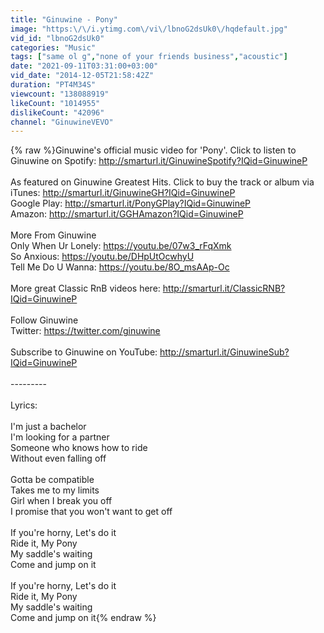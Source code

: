 ```yaml
---
title: "Ginuwine - Pony"
image: "https:\/\/i.ytimg.com\/vi\/lbnoG2dsUk0\/hqdefault.jpg"
vid_id: "lbnoG2dsUk0"
categories: "Music"
tags: ["same ol g","none of your friends business","acoustic"]
date: "2021-09-11T03:31:00+03:00"
vid_date: "2014-12-05T21:58:42Z"
duration: "PT4M34S"
viewcount: "138088919"
likeCount: "1014955"
dislikeCount: "42096"
channel: "GinuwineVEVO"
---
```

{% raw %}Ginuwine's official music video for 'Pony'. Click to listen to Ginuwine on Spotify: <a rel="nofollow" target="blank" href="http://smarturl.it/GinuwineSpotify?IQid=GinuwineP">http://smarturl.it/GinuwineSpotify?IQid=GinuwineP</a><br /><br />As featured on Ginuwine Greatest Hits. Click to buy the track or album via<br />iTunes: <a rel="nofollow" target="blank" href="http://smarturl.it/GinuwineGH?IQid=GinuwineP">http://smarturl.it/GinuwineGH?IQid=GinuwineP</a><br />Google Play: <a rel="nofollow" target="blank" href="http://smarturl.it/PonyGPlay?IQid=GinuwineP">http://smarturl.it/PonyGPlay?IQid=GinuwineP</a><br />Amazon: <a rel="nofollow" target="blank" href="http://smarturl.it/GGHAmazon?IQid=GinuwineP">http://smarturl.it/GGHAmazon?IQid=GinuwineP</a><br /><br />More From Ginuwine<br />Only When Ur Lonely: <a rel="nofollow" target="blank" href="https://youtu.be/07w3_rFqXmk">https://youtu.be/07w3_rFqXmk</a><br />So Anxious: <a rel="nofollow" target="blank" href="https://youtu.be/DHpUtOcwhyU">https://youtu.be/DHpUtOcwhyU</a><br />Tell Me Do U Wanna: <a rel="nofollow" target="blank" href="https://youtu.be/8O_msAAp-Oc">https://youtu.be/8O_msAAp-Oc</a><br /><br />More great Classic RnB videos here: <a rel="nofollow" target="blank" href="http://smarturl.it/ClassicRNB?IQid=GinuwineP">http://smarturl.it/ClassicRNB?IQid=GinuwineP</a><br /><br />Follow Ginuwine<br />Twitter: <a rel="nofollow" target="blank" href="https://twitter.com/ginuwine">https://twitter.com/ginuwine</a><br /><br />Subscribe to Ginuwine on YouTube: <a rel="nofollow" target="blank" href="http://smarturl.it/GinuwineSub?IQid=GinuwineP">http://smarturl.it/GinuwineSub?IQid=GinuwineP</a><br /><br />---------<br /><br />Lyrics:<br /><br />I'm just a bachelor<br />I'm looking for a partner<br />Someone who knows how to ride<br />Without even falling off<br /><br />Gotta be compatible<br />Takes me to my limits<br />Girl when I break you off<br />I promise that you won't want to get off<br /><br />If you're horny, Let's do it<br />Ride it, My Pony<br />My saddle's waiting<br />Come and jump on it<br /><br />If you're horny, Let's do it<br />Ride it, My Pony<br />My saddle's waiting<br />Come and jump on it{% endraw %}
